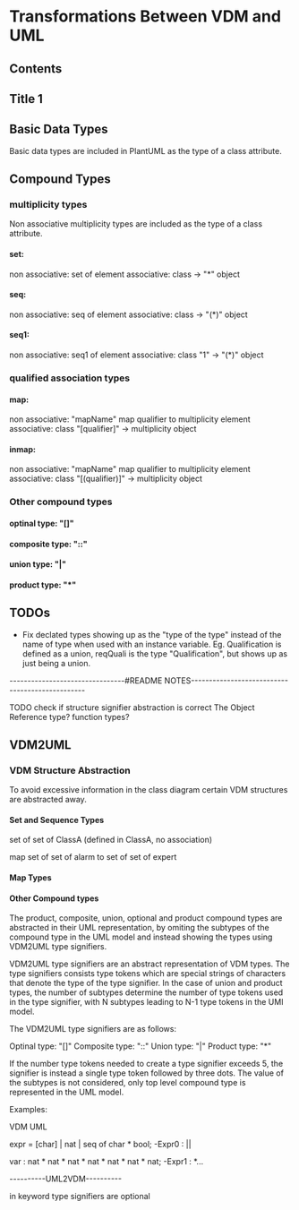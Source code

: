 # Transformations Between VDM and UML

## Contents


## Title 1

## Basic Data Types
Basic data types are included in PlantUML as the type of a class attribute.


## Compound Types

### multiplicity types
Non associative multiplicity types are included as the type of a class attribute.




#### set:
non associative: set of element
associative: class -> "*" object

#### seq:
non associative: seq of element
associative: class -> "(*)" object

#### seq1:
non associative: seq1 of element
associative: class "1" -> "(*)" object

### qualified association types

#### map:
non associative: "mapName" map qualifier to multiplicity element
associative: class "[qualifier]" -> multiplicity object

#### inmap:
non associative: "mapName" map qualifier to multiplicity element
associative: class "[(qualifier)]" -> multiplicity object

### Other compound types


#### optinal type: "[]"
#### composite type: "::" 
#### union type: "|"
#### product type: "*"


## TODOs

- Fix declated types showing up as the "type of the type" instead of the name of type when used with an instance variable. Eg. Qualification is defined as a union, reqQuali is the type "Qualification", but shows up as just being a union.






--------------------------------#README NOTES------------------------------------------------

TODO check if structure signifier abstraction is correct
The Object Reference type?
function types?


## VDM2UML

### VDM Structure Abstraction

To avoid excessive information in the class diagram certain VDM structures are abstracted away.

#### Set and Sequence Types

set of set of ClassA (defined in ClassA, no association)

map set of set of alarm to set of set of expert

#### Map Types


#### Other Compound types
The product, composite, union, optional and product compound types are abstracted in their UML representation, 
by omiting the subtypes of the compound type in the UML model and instead showing the types using VDM2UML type signifiers.


VDM2UML type signifiers are an abstract representation of VDM types. 
The type signifiers consists type tokens which are special strings of characters 
that denote the type of the type signifier. In the case of union and product types, 
the number of subtypes determine the number of type tokens used in the type signifier,
with N subtypes leading to N-1 type tokens in the UMl model.


The VDM2UML type signifiers are as follows: 

Optinal type: "[]"
Composite type: "::"
Union type: "|"
Product type: "*"

If the number type tokens needed to create a type signifier exceeds 5, 
the signifier is instead a single type token followed by three dots.
The value of the subtypes is not considered, only top level compound type is represented in the UML model.


Examples: 

VDM							UML

expr = [char] | nat | seq of char * bool;		-Expr0 : ||

var : nat * nat * nat * nat * nat * nat * nat;		-Expr1 : *...



----------UML2VDM----------


in keyword
type signifiers are optional

